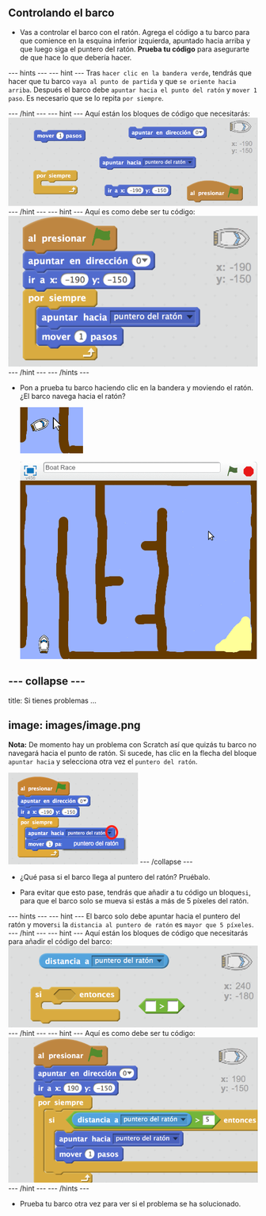 ## Controlando el barco

+ Vas a controlar el barco con el ratón. Agrega el código a tu barco para que comience en la esquina inferior izquierda, apuntado hacia arriba y que luego siga el puntero del ratón. **Prueba tu código** para asegurarte de que hace lo que debería hacer.

\--- hints \--- \--- hint \--- Tras `hacer clic en la bandera verde`, tendrás que hacer que tu barco `vaya al punto de partida` y que `se oriente hacia arriba`. Después el barco debe `apuntar hacia el punto del ratón` y `mover 1 paso`. Es necesario que se lo repita `por siempre`.

\--- /hint \--- \--- hint \--- Aquí están los bloques de código que necesitarás: ![screenshot](images/boat-move-blocks.png) \--- /hint \--- \--- hint \--- Aquí es como debe ser tu código: ![screenshot](images/boat-move-code.png) \--- /hint \--- \--- /hints \---

+ Pon a prueba tu barco haciendo clic en la bandera y moviendo el ratón. ¿El barco navega hacia el ratón?
    
    ![captura de pantalla](images/boat-mouse.png)
    
    ![captura de pantalla](images/boat-pointer-test-anim.gif)

## \--- collapse \---

title: Si tienes problemas ...

## image: images/image.png

**Nota:** De momento hay un problema con Scratch así que quizás tu barco no navegará hacia el punto de ratón. Si sucede, has clic en la flecha del bloque `apuntar hacia` y selecciona otra vez el `puntero del ratón`.

![captura de pantalla](images/boat-bug.png) \--- /collapse \---

+ ¿Qué pasa si el barco llega al puntero del ratón? Pruébalo.

+ Para evitar que esto pase, tendrás que añadir a tu código un bloque`si`, para que el barco solo se mueva si estás a más de 5 píxeles del ratón.

\--- hints \--- \--- hint \--- El barco solo debe apuntar hacia el puntero del ratón y mover`si` la `distancia al puntero de ratón` es `mayor que 5 píxeles`. \--- /hint \--- \--- hint \--- Aquí están los bloques de código que necesitarás para añadir el código del barco: ![screenshot](images/boat-pointer-blocks.png) \--- /hint \--- \--- hint \--- Aquí es como debe ser tu código: ![screenshot](images/boat-pointer-code.png) \--- /hint \--- \--- /hints \---

+ Prueba tu barco otra vez para ver si el problema se ha solucionado.